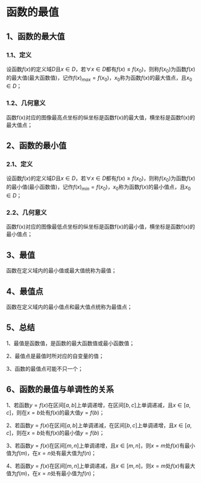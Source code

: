 # 函数的最值

## 1、函数的最大值
### 1.1、定义
设函数$f(x)$的定义域$D$且$x\in D$，若$\forall x \in D$都有$f(x)\leqslant f(x_{0})$，则称$f(x_{0})$为函数$f(x)$的最大值(最大函数值)，记作$f(x)_{max}=f(x_{0})$，$x_{0}$称为函数$f(x)$的最大值点，且$x_{0}\in D$；

### 1.2、几何意义
函数f(x)对应的图像最高点坐标的纵坐标是函数f(x)的最大值，横坐标是函数f(x)的最大值点；

## 2、函数的最小值
### 2.1、定义
设函数$f(x)$的定义域$D$且$x\in D$，若$\forall x \in D$都有$f(x)\geqslant f(x_{0})$，则称$f(x_{0})$为函数$f(x)$的最小值(最小函数值)，记作$f(x)_{min}=f(x_{0})$，$x_{0}$称为函数$f(x)$的最小值点，且$x_{0}\in D$；

### 2.2、几何意义
函数f(x)对应的图像最低点坐标的纵坐标是函数f(x)的最小值，横坐标是函数f(x)的最小值点；

## 3、最值
函数在定义域内的最小值或最大值统称为最值；

## 4、最值点
函数在定义域内的最小值点和最大值点统称为最值点；

## 5、总结
1、最值是函数值，是函数的最大函数值或最小函数值；

2、最值点是最值时所对应的自变量的值；

3、函数的最值点可能不只一个；

## 6、函数的最值与单调性的关系
1、若函数$y=f(x)$在区间$[a,b]$上单调递增，在区间$[b,c]$上单调递减，且$x\in[a,c]$，则在$x=b$处有$f(x)$的最大值$y=f(b)$；

2、若函数$y=f(x)$在区间$[a,b]$上单调递减，在区间$[b,c]$上单调递增，且$x\in[a,c]$，则在$x=b$处有$f(x)$的最小值$y=f(b)$；

3、若函数$y=f(x)$在区间$[m,n]$上单调递增，且$x\in[m,n]$，则$x=m$处$f(x)$有最小值为$f(m)$，在$x=n$处有最大值为$f(n)$；

4、若函数$y=f(x)$在区间$[m,n]$上单调递减，且$x\in[m,n]$，则$x=m$处$f(x)$有最大值为$f(m)$，在$x=n$处有最小值为$f(n)$；
